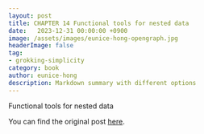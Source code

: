 ```yaml
---
layout: post
title: CHAPTER 14 Functional tools for nested data
date:   2023-12-31 00:00:00 +0900
image: /assets/images/eunice-hong-opengraph.jpg
headerImage: false
tag:
- grokking-simplicity
category: book
author: eunice-hong
description: Markdown summary with different options
---
```


Functional tools for nested data

You can find the original post [here](https://livebook.manning.com/book/grokking-simplicity/chapter-14/).
